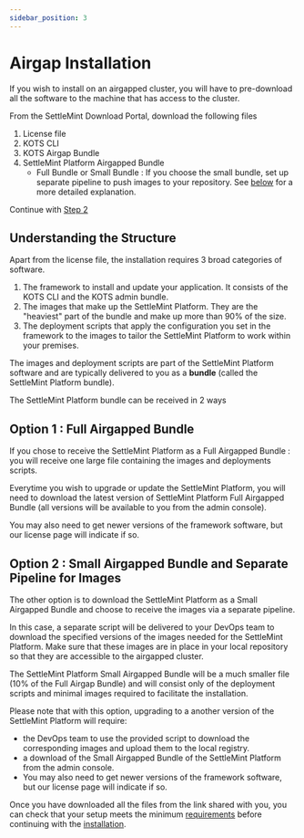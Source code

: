 ```yaml
---
sidebar_position: 3
---
```


# Airgap Installation

If you wish to install on an airgapped cluster, you will have to pre-download all the software to the machine that has
access to the cluster.

From the SettleMint Download Portal, download the following files

1. License file
2. KOTS CLI
3. KOTS Airgap Bundle
4. SettleMint Platform Airgapped Bundle
   - Full Bundle or Small Bundle : If you choose the small bundle, set up separate pipeline to push images to your repository.
     See [below](#understanding-the-structure) for a more detailed explanation.

Continue with [Step 2](../install-airgap/install-airgap.md)

## Understanding the Structure

Apart from the license file, the installation requires 3 broad categories of software.

1. The framework to install and update your application. It consists of the KOTS CLI and the KOTS admin bundle.
2. The images that make up the SettleMint Platform. They are the "heaviest" part of the bundle and make up more than 90% of the size.
3. The deployment scripts that apply the configuration you set in the framework to the images to tailor the SettleMint
   Platform to work within your premises.

The images and deployment scripts are part of the SettleMint Platform software and are typically delivered to you as
a **bundle** (called the SettleMint Platform bundle).

The SettleMint Platform bundle can be received in 2 ways

## Option 1 : Full Airgapped Bundle

If you chose to receive the SettleMint Platform as a Full Airgapped Bundle : you will receive one large file containing
the images and deployments scripts.

Everytime you wish to upgrade or update the SettleMint Platform, you will need to download the latest version of
SettleMint Platform Full Airgapped Bundle (all versions will be available to you from the admin console).

You may also need to get newer versions of the framework software, but our license page will indicate if so.

## Option 2 : Small Airgapped Bundle and Separate Pipeline for Images

The other option is to download the SettleMint Platform as a Small Airgapped Bundle and choose to receive the images via a separate pipeline.

In this case, a separate script will be delivered to your DevOps team to
download the specified versions of the images needed for the SettleMint Platform. Make sure that these images are in place
in your local repository so that they are accessible to the airgapped cluster.

The SettleMint Platform Small Airgapped Bundle will be a much smaller file (10% of the Full Airgap Bundle) and
will consist only of the deployment scripts and minimal images required to facilitate the installation.

Please note that with this option, upgrading to a another version of the SettleMint Platform will require:

- the DevOps team to use the provided script to download the corresponding images and upload them to the local registry.
- a download of the Small Airgapped Bundle of the SettleMint Platform from the admin console.
- You may also need to get newer versions of the framework software, but our license page will indicate if so.

Once you have downloaded all the files from the link shared with you, you can check that your setup meets the minimum
[requirements](../requirements.md) before continuing with the
[installation](../install-airgap/install-airgap.md).

